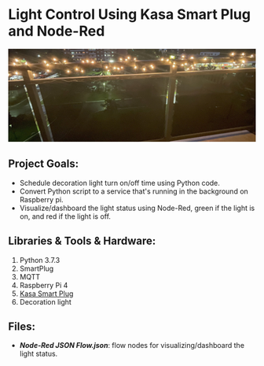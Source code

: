 # Light Control Using Kasa Smart Plug and Node-Red

![alt text](https://github.com/withabubaker/Light-Control/blob/master/img/IMG_JPG.jpeg)


## Project Goals:

- Schedule decoration light turn on/off time using Python code.
- Convert Python script to a service that's running in the background on Raspberry pi.
- Visualize/dashboard the light status using Node-Red, green if the light is on, and red if the light is off.


## Libraries & Tools & Hardware:

1. Python 3.7.3
2. SmartPlug
3. MQTT
4. Raspberry Pi 4
5. [Kasa Smart Plug](https://www.kasasmart.com/us/products/smart-plugs)
6. Decoration light


## Files:
- ***Node-Red JSON Flow.json***: flow nodes for visualizing/dashboard the light status.
